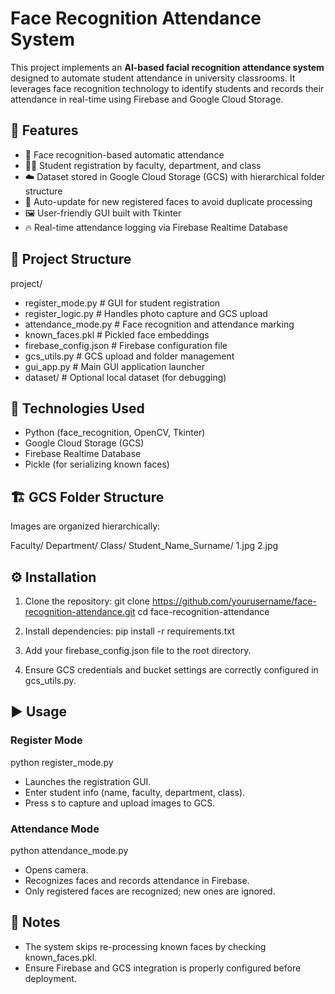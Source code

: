 # Face Recognition Attendance System

This project implements an **AI-based facial recognition attendance system** designed to automate student attendance in university classrooms. It leverages face recognition technology to identify students and records their attendance in real-time using Firebase and Google Cloud Storage.

## 🚀 Features

- 📸 Face recognition-based automatic attendance
- 🧑‍🎓 Student registration by faculty, department, and class
- ☁️ Dataset stored in Google Cloud Storage (GCS) with hierarchical folder structure
- 🔄 Auto-update for new registered faces to avoid duplicate processing
- 🖼️ User-friendly GUI built with Tkinter
- 🔥 Real-time attendance logging via Firebase Realtime Database

## 📁 Project Structure

project/

 - register_mode.py           # GUI for student registration
 - register_logic.py          # Handles photo capture and GCS upload
 - attendance_mode.py         # Face recognition and attendance marking
 - known_faces.pkl            # Pickled face embeddings
 - firebase_config.json       # Firebase configuration file
 - gcs_utils.py               # GCS upload and folder management
 - gui_app.py                 # Main GUI application launcher
 - dataset/                   # Optional local dataset (for debugging)

## 🧰 Technologies Used

- Python (face_recognition, OpenCV, Tkinter)
- Google Cloud Storage (GCS)
- Firebase Realtime Database
- Pickle (for serializing known faces)

## 🏗️ GCS Folder Structure

Images are organized hierarchically:

Faculty/
    Department/
        Class/
            Student_Name_Surname/
                1.jpg
                2.jpg    


## ⚙️ Installation

1. Clone the repository:
   git clone https://github.com/yourusername/face-recognition-attendance.git
   cd face-recognition-attendance

2. Install dependencies:
   pip install -r requirements.txt

3. Add your firebase_config.json file to the root directory.

4. Ensure GCS credentials and bucket settings are correctly configured in gcs_utils.py.

## ▶️ Usage

### Register Mode

python register_mode.py

- Launches the registration GUI.
- Enter student info (name, faculty, department, class).
- Press s to capture and upload images to GCS.

### Attendance Mode

python attendance_mode.py

- Opens camera.
- Recognizes faces and records attendance in Firebase.
- Only registered faces are recognized; new ones are ignored.

## 📌 Notes

- The system skips re-processing known faces by checking known_faces.pkl.
- Ensure Firebase and GCS integration is properly configured before deployment.

